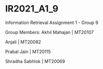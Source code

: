 # IR2021_A1_9
Information Retrieval Assignment 1 - Group 9

Group Members:
Akhil Mahajan | MT20107

Anjali | MT20082

Prabal Jain | MT20115

Shradha Sabhlok | MT20069
